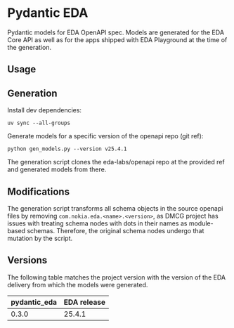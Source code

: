# Pydantic EDA

Pydantic models for EDA OpenAPI spec. Models are generated for the EDA Core API as well as for the apps shipped with EDA Playground at the time of the generation.

## Usage

## Generation

Install dev dependencies:

```
uv sync --all-groups
```

Generate models for a specific version of the openapi repo (git ref):

```
python gen_models.py --version v25.4.1
```

The generation script clones the eda-labs/openapi repo at the provided ref and generated models from there.

## Modifications

The generation script transforms all schema objects in the source openapi files by removing `com.nokia.eda.<name>.<version>`, as DMCG project has issues with treating schema nodes with dots in their names as module-based schemas. Therefore, the original schema nodes undergo that mutation by the script.

## Versions

The following table matches the project version with the version of the EDA delivery from which the models were generated.

| pydantic_eda | EDA release |
| ------------ | ----------- |
| 0.3.0        | 25.4.1      |
